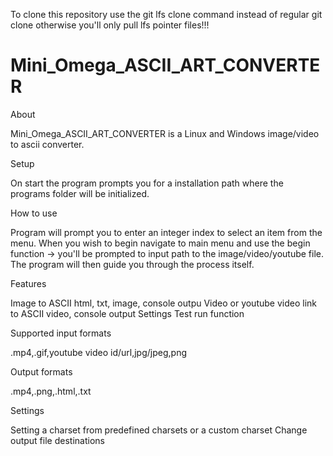 To clone this repository use the git lfs clone command instead of regular git clone otherwise you'll only pull lfs pointer files!!!


# Mini_Omega_ASCII_ART_CONVERTER

 About
 
Mini_Omega_ASCII_ART_CONVERTER is a Linux and Windows image/video to ascii converter.
 
 Setup
 
On start the program prompts you for a installation path where the programs folder will be initialized.
 
 How to use
 
Program will prompt you to enter an integer index to select an item from the menu.
When you wish to begin navigate to main menu and use the begin function -> you'll be prompted to input path to the image/video/youtube file.
The program will then guide you through the process itself.

 Features
 
Image to ASCII html, txt, image, console outpu
Video or youtube video link to ASCII video, console output
Settings
Test run function

 Supported input formats
 
.mp4,.gif,youtube video id/url,jpg/jpeg,png

 Output formats
 
.mp4,.png,.html,.txt

 Settings
 
Setting a charset from predefined charsets or a custom charset
Change output file destinations

